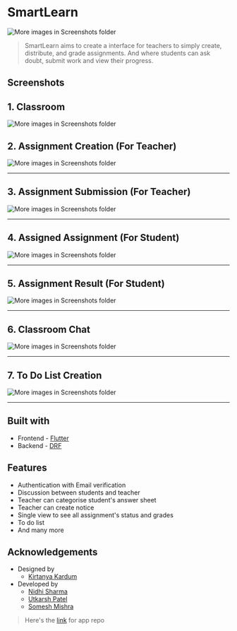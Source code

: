 # SmartLearn 
![More images in Screenshots folder](./project_images/banner.jpeg)
>SmartLearn aims to create a interface for teachers to simply create, distribute, and grade assignments. And where students can ask doubt, submit work and view their progress. 

## Screenshots

## 1. Classroom 
![More images in Screenshots folder](./project_images/classroom.jpg)

## 2. Assignment Creation (For Teacher)
![More images in Screenshots folder](./project_images/assignment_creation.jpg)

***

## 3. Assignment Submission (For Teacher)
![More images in Screenshots folder](./project_images/submission_view.jpg)

***

## 4. Assigned Assignment (For Student) 
![More images in Screenshots folder](./project_images/assigned_assignment.jpg)

***

## 5. Assignment Result (For Student)
![More images in Screenshots folder](./project_images/assignment_result.jpg)

***

## 6. Classroom Chat
![More images in Screenshots folder](./project_images/chat.jpg)

***

## 7. To Do List Creation
![More images in Screenshots folder](./project_images/todo_creation.jpg)

***

## Built with
* Frontend - [Flutter](https://github.com/flutter/flutter)
* Backend - [DRF](https://www.django-rest-framework.org/)

## Features
* Authentication with Email verification
* Discussion between students and teacher
* Teacher can categorise student's answer sheet 
* Teacher can create notice
* Single view to see all assignment's status and grades
* To do list
* And many more

## Acknowledgements
* Designed by
  - [Kirtanya Kardum](https://www.behance.net/kirtanyakardum)
* Developed by 
  - [Nidhi Sharma](https://github.com/NidhiSharma1408)
  - [Utkarsh Patel](https://github.com/arshutk)
  - [Somesh Mishra](https://github.com/somesh37)

> Here's the [link](https://github.com/SOMESH37/SmartLearn) for app repo  
